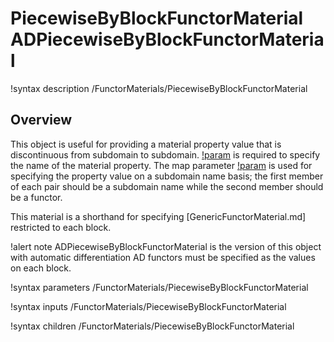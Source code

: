 # PiecewiseByBlockFunctorMaterial ADPiecewiseByBlockFunctorMaterial

!syntax description /FunctorMaterials/PiecewiseByBlockFunctorMaterial

## Overview

This object is useful for providing a material property value that is discontinuous from
subdomain to subdomain. [!param](/FunctorMaterials/PiecewiseByBlockFunctorMaterial/prop_name) is
required to specify the name of the material property. The map parameter
[!param](/FunctorMaterials/PiecewiseByBlockFunctorMaterial/subdomain_to_prop_value)
is used for specifying the property value on a subdomain name basis; the first member of each pair should
be a subdomain name while the second member should be a functor.

This material is a shorthand for specifying [GenericFunctorMaterial.md] restricted
to each block.

!alert note
ADPiecewiseByBlockFunctorMaterial is the version of this object with automatic differentiation
AD functors must be specified as the values on each block.

!syntax parameters /FunctorMaterials/PiecewiseByBlockFunctorMaterial

!syntax inputs /FunctorMaterials/PiecewiseByBlockFunctorMaterial

!syntax children /FunctorMaterials/PiecewiseByBlockFunctorMaterial
